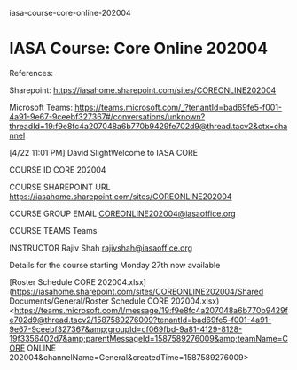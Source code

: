 iasa-course-core-online-202004
# IASA Course: Core Online 202004

References:

Sharepoint: https://iasahome.sharepoint.com/sites/COREONLINE202004

Microsoft Teams: https://teams.microsoft.com/_?tenantId=bad69fe5-f001-4a91-9e67-9ceebf327367#/conversations/unknown?threadId=19:f9e8fc4a207048a6b770b9429fe702d9@thread.tacv2&ctx=channel

[4/22 11:01 PM] David SlightWelcome to IASA CORE
    



COURSE ID
CORE 202004

COURSE SHAREPOINT URL
https://iasahome.sharepoint.com/sites/COREONLINE202004

COURSE GROUP EMAIL
COREONLINE202004@iasaoffice.org

COURSE TEAMS
Teams

INSTRUCTOR
Rajiv Shah <rajivshah@iasaoffice.org>



Details for the course starting Monday 27th now available

[Roster Schedule CORE 202004.xlsx] (https://iasahome.sharepoint.com/sites/COREONLINE202004/Shared Documents/General/Roster Schedule CORE 202004.xlsx)<https://teams.microsoft.com/l/message/19:f9e8fc4a207048a6b770b9429fe702d9@thread.tacv2/1587589276009?tenantId=bad69fe5-f001-4a91-9e67-9ceebf327367&amp;groupId=cf069fbd-9a81-4129-8128-19f3356402d7&amp;parentMessageId=1587589276009&amp;teamName=CORE ONLINE 202004&amp;channelName=General&amp;createdTime=1587589276009>
